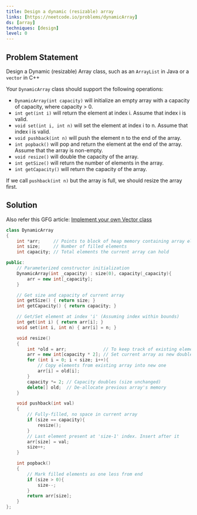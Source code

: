 ```yaml
---
title: Design a dynamic (resizable) array
links: [https://neetcode.io/problems/dynamicArray]
ds: [array]
techniques: [design]
level: 0
---
```


## Problem Statement

Design a Dynamic (resizable) Array class, such as an `ArrayList` in Java or a `vector` in C++

Your `DynamicArray` class should support the following operations:

- `DynamicArray(int capacity)` will initialize an empty array with a capacity of capacity, where capacity > 0.
- `int get(int i)` will return the element at index i. Assume that index i is valid.
- `void set(int i, int n)` will set the element at index i to n. Assume that index i is valid.
- `void pushback(int n)` will push the element n to the end of the array.
- `int popback()` will pop and return the element at the end of the array. Assume that the array is non-empty.
- `void resize()` will double the capacity of the array.
- `int getSize()` will return the number of elements in the array.
- `int getCapacity()` will return the capacity of the array.

If we call `pushback(int n)` but the array is full, we should resize the array first.

## Solution

Also refer this GFG article: [Implement your own Vector class](https://www.geeksforgeeks.org/how-to-implement-our-own-vector-class-in-c/)

```cpp
class DynamicArray
{
    int *arr;     // Points to block of heap memory containing array elements
    int size;     // Number of filled elements
    int capacity; // Total elements the current array can hold

public:
    // Parameterized constructor initialization
    DynamicArray(int _capacity) : size(0), capacity(_capacity){
        arr = new int[_capacity];
    }

    // Get size and capacity of current array
    int getSize() { return size; }
    int getCapacity() { return capacity; }

    // Get/Set element at index 'i' (Assuming index within bounds)
    int get(int i) { return arr[i]; }
    void set(int i, int n) { arr[i] = n; }

    void resize()
    {
        int *old = arr;              // To keep track of existing elements
        arr = new int[capacity * 2]; // Set current array as new double-capacity one
        for (int i = 0; i < size; i++){
            // Copy elements from existing array into new one
            arr[i] = old[i];
        }
        capacity *= 2; // Capacity doubles (size unchanged)
        delete[] old;  // De-allocate previous array's memory
    }

    void pushback(int val)
    {
        // Fully-filled, no space in current array
        if (size == capacity){
            resize();
        }
        // Last element present at 'size-1' index. Insert after it
        arr[size] = val;
        size++;
    }

    int popback()
    {
        // Mark filled elements as one less from end
        if (size > 0){
            size--;
        }
        return arr[size];
    }
};
```
